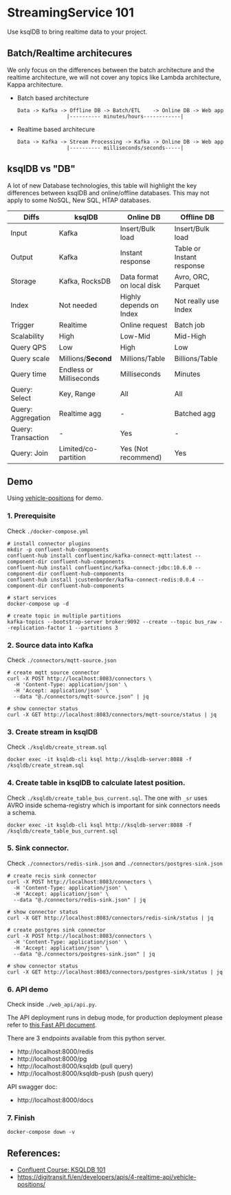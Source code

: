 # StreamingService 101

Use ksqlDB to bring realtime data to your project.


## Batch/Realtime architecures

We only focus on the differences between the batch architecture and the realtime architecture, we will not cover any topics like Lambda architecture, Kappa architecture.

- Batch based architecture
  ```
  Data -> Kafka -> Offline DB -> Batch/ETL    -> Online DB -> Web app
                  |---------- minutes/hours------------|
  ```

- Realtime based architecure
  ```
  Data -> Kafka -> Stream Processing -> Kafka -> Online DB -> Web app
                  |---------- milliseconds/seconds-----|
  ```

## ksqlDB vs "DB"

A lot of new Database technologies, this table will highlight the key differences between ksqlDB and online/offline databases. This may not apply to some NoSQL, New SQL, HTAP databases.

| Diffs              | ksqlDB                  | Online DB                 | Offline DB                |
| ------------------ | ----------------------- | ------------------------- | ------------------------- |
| Input              | Kafka                   | Insert/Bulk load          | Insert/Bulk load          |
| Output             | Kafka                   | Instant response          | Table or Instant response |
| Storage            | Kafka, RocksDB          | Data format on local disk | Avro, ORC, Parquet        |
| Index              | Not needed              | Highly depends on Index   | Not really use Index      |
| Trigger            | Realtime                | Online request            | Batch job                 |
| Scalability        | High                    | Low-Mid                   | Mid-High                  |
| Query QPS          | Low                     | High                      | Low                       |
| Query scale        | Millions/**Second**     | Millions/Table            | Billions/Table            |
| Query time         | Endless or Milliseconds | Milliseconds              | Minutes                   |
| Query: Select      | Key, Range              | All                       | All                       |
| Query: Aggregation | Realtime agg            | -                         | Batched agg               |
| Query: Transaction | -                       | Yes                       | -                         |
| Query: Join        | Limited/co-partition    | Yes (Not recommend)       | Yes                       |

## Demo

Using [vehicle-positions](https://digitransit.fi/en/developers/apis/4-realtime-api/vehicle-positions/) for demo.

### 1. Prerequisite

  Check `./docker-compose.yml`

  ```
  # install connector plugins
  mkdir -p confluent-hub-components
  confluent-hub install confluentinc/kafka-connect-mqtt:latest --component-dir confluent-hub-components
  confluent-hub install confluentinc/kafka-connect-jdbc:10.6.0 --component-dir confluent-hub-components
  confluent-hub install jcustenborder/kafka-connect-redis:0.0.4 --component-dir confluent-hub-components

  # start services
  docker-compose up -d

  # create topic in multiple partitions
  kafka-topics --bootstrap-server broker:9092 --create --topic bus_raw --replication-factor 1 --partitions 3
  ```
### 2. Source data into Kafka

  Check `./connectors/mqtt-source.json`

  ```
  # create mqtt source connector
  curl -X POST http://localhost:8083/connectors \
    -H 'Content-Type: application/json' \
    -H 'Accept: application/json' \
    --data "@./connectors/mqtt-source.json" | jq

  # show connector status
  curl -X GET http://localhost:8083/connectors/mqtt-source/status | jq
  ```
### 3. Create stream in ksqlDB
    
  Check `./ksqldb/create_stream.sql`

  ```
  docker exec -it ksqldb-cli ksql http://ksqldb-server:8088 -f /ksqldb/create_stream.sql
  ```
### 4. Create table in ksqlDB to calculate latest position.

  Check `./ksqldb/create_table_bus_current.sql`. The one with `_sr` uses AVRO inside schema-registry which is important for sink connectors needs a schema.

  ```
  docker exec -it ksqldb-cli ksql http://ksqldb-server:8088 -f /ksqldb/create_table_bus_current.sql
  ```
### 5. Sink connector.

  Check `./connectors/redis-sink.json` and `./connectors/postgres-sink.json`

  ```
  # create recis sink connector
  curl -X POST http://localhost:8083/connectors \
    -H 'Content-Type: application/json' \
    -H 'Accept: application/json' \
    --data "@./connectors/redis-sink.json" | jq

  # show connector status
  curl -X GET http://localhost:8083/connectors/redis-sink/status | jq

  # create postgres sink connector
  curl -X POST http://localhost:8083/connectors \
    -H 'Content-Type: application/json' \
    -H 'Accept: application/json' \
    --data "@./connectors/postgres-sink.json" | jq

  # show connector status
  curl -X GET http://localhost:8083/connectors/postgres-sink/status | jq
  ```
### 6. API demo
    
  Check inside `./web_api/api.py`.

  The API deployment runs in debug mode, for production deployment please refer to [this Fast API document](https://fastapi.tiangolo.com/deployment/concepts/).

  There are 3 endpoints available from this python server.
  - http://localhost:8000/redis
  - http://localhost:8000/pg
  - http://localhost:8000/ksqldb (pull query)
  - http://localhost:8000/ksqldb-push (push query)

  API swagger doc:
  - http://localhost:8000/docs

### 7. Finish

  ```
  docker-compose down -v
  ```

## References:
- [Confluent Course: KSQLDB 101](https://developer.confluent.io/learn-kafka/ksqldb/intro/)
- https://digitransit.fi/en/developers/apis/4-realtime-api/vehicle-positions/